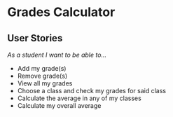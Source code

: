 # Grades Calculator

## User Stories

*As a student I want to be able to...*

- Add my grade(s)
- Remove grade(s)
- View all my grades
- Choose a class and check my grades for said class
- Calculate the average in any of my classes
- Calculate my overall average